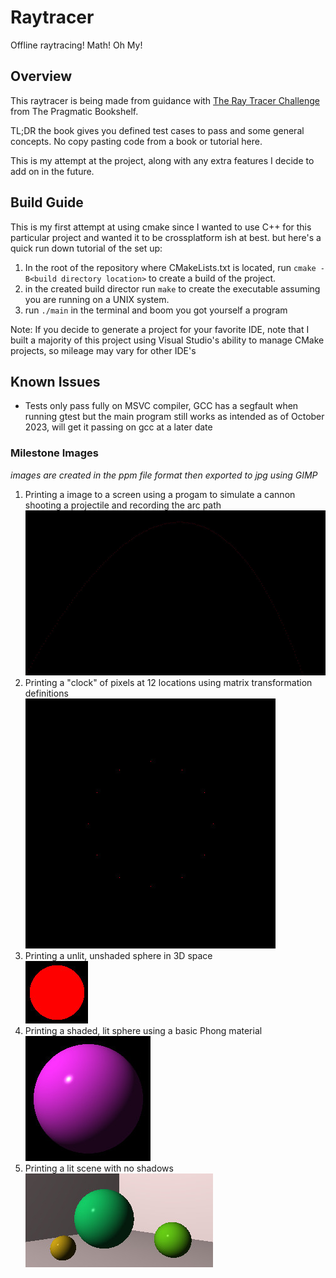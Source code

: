 # Raytracer
Offline raytracing! Math! Oh My!

## Overview
This raytracer is being made from guidance with [The Ray Tracer Challenge](https://pragprog.com/titles/jbtracer/the-ray-tracer-challenge/)
from The Pragmatic Bookshelf. 

TL;DR the book gives you defined test cases to pass and some general concepts. No copy pasting code from a book or tutorial here.

This is my attempt at the project, along with any extra features I decide to add on in the future.

## Build Guide
This is my first attempt at using cmake since I wanted to use C++ for this particular project and wanted it to be crossplatform ish at best. but here's a quick run down tutorial of the set up:<br>
1. In the root of the repository where CMakeLists.txt is located, run `cmake -B<build directory location>` to create a build of the project. 
2. in the created build director run `make` to create the executable assuming you are running on a UNIX system. 
3. run `./main` in the terminal and boom you got yourself a program

Note: If you decide to generate a project for your favorite IDE, note that I built a majority of this project using Visual Studio's ability to manage CMake projects, so mileage may vary for other IDE's

## Known Issues

* Tests only pass fully on MSVC compiler, GCC has a segfault when running gtest but the main program still works as intended as of October 2023, will get it passing on gcc at a later date


### Milestone Images
_images are created in the ppm file format then exported to jpg using GIMP_
1) Printing a image to a screen using a progam to simulate a cannon shooting a projectile and recording the arc path
![a black background with red pixels creaing a line in a arc shape](/images/canon.jpg/ "")
2) Printing a "clock" of pixels at 12 locations using matrix transformation definitions<br/>
![a black background with red pixels spaced out radially at each hour of a clockface](images/Clock.jpg "")
3) Printing a unlit, unshaded sphere in 3D space <br/>
![A black background with red pixels in the shape of a Sphere](images/sphere.jpg "")
4) Printing a shaded, lit sphere using a basic Phong material <br/>
![a black background with a purple sphere being lit behind and to the left of the viewer](images/sphereShaded.jpg "")
5) Printing a lit scene with no shadows <br/>
![!three green spheres in a grey room. there is a light shining on the spheres above them and to the left of the viewer](images/Scene.jpg "")

